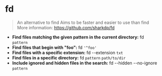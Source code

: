 # fd
> An alternative to find
> Aims to be faster and easier to use than find
> More information: <https://github.com/sharkdp/fd>
- **Find files matching the given pattern in the current directory:**
fd `pattern`
- **Find files that begin with "foo":**
fd `'^foo'`
- **Find files with a specific extension:**
fd --extension `txt`
- **Find files in a specific directory:**
fd `pattern` `path/to/dir`
- **Include ignored and hidden files in the search:**
fd --hidden --no-ignore `pattern`
